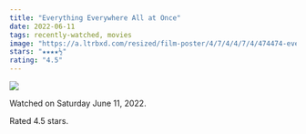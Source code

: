 ```yaml
---
title: "Everything Everywhere All at Once"
date: 2022-06-11
tags: recently-watched, movies
image: "https://a.ltrbxd.com/resized/film-poster/4/7/4/4/7/4/474474-everything-everywhere-all-at-once-0-600-0-900-crop.jpg?v=281f1a041e"
stars: "★★★★½"
rating: "4.5"
---
```


<div class="letterboxd-movie-data-content">
   <p><img src="https://a.ltrbxd.com/resized/film-poster/4/7/4/4/7/4/474474-everything-everywhere-all-at-once-0-600-0-900-crop.jpg?v=281f1a041e"/></p> <p>Watched on Saturday June 11, 2022.</p> 
  <p>Rated 4.5 stars.<p>
  <div class="float-clear"></div>
</div>